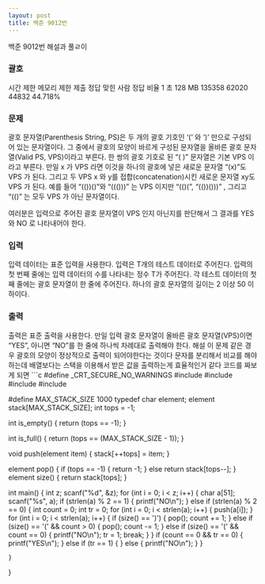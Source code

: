 ```yaml
---
layout: post
title: 백준 9012번
---
```


백준 9012번 해설과 풀ㄹ이

<h3>괄호</h3>
시간 제한	메모리 제한	제출	정답	맞힌 사람	정답 비율
1 초	128 MB	135358	62020	44832	44.718%
<h3>문제</h3>
괄호 문자열(Parenthesis String, PS)은 두 개의 괄호 기호인 ‘(’ 와 ‘)’ 만으로 구성되어 있는 문자열이다. 그 중에서 괄호의 모양이 바르게 구성된 문자열을 올바른 괄호 문자열(Valid PS, VPS)이라고 부른다. 한 쌍의 괄호 기호로 된 “( )” 문자열은 기본 VPS 이라고 부른다. 만일 x 가 VPS 라면 이것을 하나의 괄호에 넣은 새로운 문자열 “(x)”도 VPS 가 된다. 그리고 두 VPS x 와 y를 접합(concatenation)시킨 새로운 문자열 xy도 VPS 가 된다. 예를 들어 “(())()”와 “((()))” 는 VPS 이지만 “(()(”, “(())()))” , 그리고 “(()” 는 모두 VPS 가 아닌 문자열이다. 

여러분은 입력으로 주어진 괄호 문자열이 VPS 인지 아닌지를 판단해서 그 결과를 YES 와 NO 로 나타내어야 한다. 

<h3>입력</h3>
입력 데이터는 표준 입력을 사용한다. 입력은 T개의 테스트 데이터로 주어진다. 입력의 첫 번째 줄에는 입력 데이터의 수를 나타내는 정수 T가 주어진다. 각 테스트 데이터의 첫째 줄에는 괄호 문자열이 한 줄에 주어진다. 하나의 괄호 문자열의 길이는 2 이상 50 이하이다. 

<h3>출력</h3>
출력은 표준 출력을 사용한다. 만일 입력 괄호 문자열이 올바른 괄호 문자열(VPS)이면 “YES”, 아니면 “NO”를 한 줄에 하나씩 차례대로 출력해야 한다. 

</h3>해설</h3>
이 문제 같은 경우 괄호의 모양이 정상적으로 출력이 되어야한다는 것이다
문자를 분리해서 비교를 해야하는데 배열보다는 스택을 이용해서 받은 값을 출력하는게 효율적인거 같다
코드를 짜보게 되면
```c
#define _CRT_SECURE_NO_WARNINGS    
#include <stdio.h>
#include <string.h>
#include <stdlib.h>
#include <math.h>

#define MAX_STACK_SIZE 1000
typedef char element;
element stack[MAX_STACK_SIZE];
int tops = -1;

int is_empty()
{
    return (tops == -1);
}

int is_full()
{
    return (tops == (MAX_STACK_SIZE - 1));
}

void push(element item)
{
    stack[++tops] = item;
}

element pop()
{
    if (tops == -1) {
        return -1;
    }
    else return stack[tops--];
}
element size()
{
    return stack[tops];
}

int main() {
    int z;
    scanf("%d", &z);
    for (int i = 0; i < z; i++)
    {
        char a[51];
        scanf("%s", a);
        if (strlen(a) % 2 == 1)
        {
            printf("NO\n");
        }
        else if (strlen(a) % 2 == 0)
        {
            int count = 0;
            int tr = 0;
            for (int i = 0; i < strlen(a); i++)
            {
                push(a[i]);
            }
            for (int i = 0; i < strlen(a); i++)
            {
                if (size() == ')')
                {
                    pop();
                    count += 1;
                }
                else if (size() == '(' && count > 0)
                {
                    pop();
                    count -= 1;
                }
                else if (size() == '(' && count == 0)
                {
                    printf("NO\n");
                    tr = 1;
                    break;
                }
            }
            if (count == 0 && tr == 0) {
                printf("YES\n");
            }
            else if (tr == 1) {
            }
            else {
                printf("NO\n");
            }
        }

    }
}
```